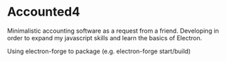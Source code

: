 # Accounted4
Minimalistic accounting software as a request from a friend. Developing in order to expand my javascript skills and learn the basics of Electron.

Using electron-forge to package (e.g. electron-forge start/build)
